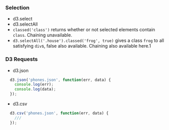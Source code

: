### Selection
+ d3.select
+ d3.selectAll
+ ```classed('class')``` returns whether or not selected elements contain ```class```. Chaining unavailable.
+ ```d3.selectAll('.house').classed('frog', true)``` gives a class ```frog``` to all satisfying ```div```s, false also available. Chaining also available here.1

### D3 Requests
+ d3.json
```javascript
  d3.json('phones.json', function(err, data) {
    console.log(err);
    console.log(data);
  });
```
+ d3.csv
```javascript
  d3.csv('phones.json', function(err, data) {
    ///
  });
```
